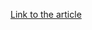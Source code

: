 [Link to the article](https://insights.oem.avira.com/in-depth-analysis-of-a-cerberus-trojan-variant/)
